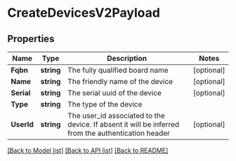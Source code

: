 # CreateDevicesV2Payload

## Properties

Name | Type | Description | Notes
------------ | ------------- | ------------- | -------------
**Fqbn** | **string** | The fully qualified board name | [optional] 
**Name** | **string** | The friendly name of the device | [optional] 
**Serial** | **string** | The serial uuid of the device | [optional] 
**Type** | **string** | The type of the device | 
**UserId** | **string** | The user_id associated to the device. If absent it will be inferred from the authentication header | [optional] 

[[Back to Model list]](../README.md#documentation-for-models) [[Back to API list]](../README.md#documentation-for-api-endpoints) [[Back to README]](../README.md)


